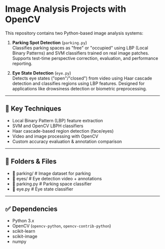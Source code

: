 # Image Analysis Projects with OpenCV

This repository contains two Python-based image analysis systems:

1. **Parking Spot Detection** (`parking.py`)  
   Classifies parking spaces as "free" or "occupied" using LBP (Local Binary Patterns) and SVM classifiers trained on real image patches. Supports test-time perspective correction, evaluation, and performance reporting.

2. **Eye State Detection** (`eye.py`)  
   Detects eye states ("open"/"closed") from video using Haar cascade detection and classifies regions using LBP features. Designed for applications like drowsiness detection or biometric preprocessing.

---

## 🧰 Key Techniques

- Local Binary Pattern (LBP) feature extraction
- SVM and OpenCV LBPH classifiers
- Haar cascade-based region detection (face/eyes)
- Video and image processing with OpenCV
- Custom accuracy evaluation & annotation comparison

---

## 📂 Folders & Files

- 📁 parking/ # Image dataset for parking
- 📁 eyes/ # Eye detection video + annotations
- 📄 parking.py # Parking space classifier
- 📄 eye.py # Eye state classifier

---

## ✅ Dependencies

- Python 3.x
- OpenCV (`opencv-python`, `opencv-contrib-python`)
- scikit-learn
- scikit-image
- numpy